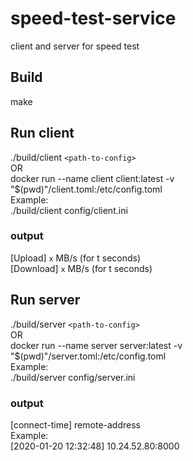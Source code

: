 # speed-test-service
client and server for speed test

## Build
make

## Run client 
./build/client `<path-to-config>`   
OR  
docker run --name client client:latest -v "$(pwd)"/client.toml:/etc/config.toml  
Example:   
./build/client config/client.ini

### output
  [Upload] `x` MB/s (for t seconds)   
  [Download] `x` MB/s (for t seconds)   

## Run server
./build/server `<path-to-config>`   
OR  
docker run --name server server:latest -v "$(pwd)"/server.toml:/etc/config.toml  
Example:   
./build/server config/server.ini
  
### output
  [connect-time] remote-address   
  Example:   
  [2020-01-20 12:32:48] 10.24.52.80:8000